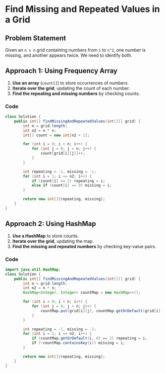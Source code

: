 # Find Missing and Repeated Values in a Grid

## Problem Statement

Given an `n x n` grid containing numbers from `1` to `n^2`, one number is missing, and another appears twice. We need to identify both.

## Approach 1: Using Frequency Array

1. **Use an array** (`count[]`) to store occurrences of numbers.
2. **Iterate over the grid**, updating the count of each number.
3. **Find the repeating and missing numbers** by checking counts.

### Code

```java
class Solution {
    public int[] findMissingAndRepeatedValues(int[][] grid) {
        int n = grid.length;
        int n2 = n * n;
        int[] count = new int[n2 + 1];

        for (int i = 0; i < n; i++) {
            for (int j = 0; j < n; j++) {
                count[grid[i][j]]++;
            }
        }

        int repeating = -1, missing = -1;
        for (int i = 1; i <= n2; i++) {
            if (count[i] == 2) repeating = i;
            else if (count[i] == 0) missing = i;
        }

        return new int[]{repeating, missing};
    }
}
```

## Approach 2: Using HashMap

1. **Use a HashMap** to store counts.
2. **Iterate over the grid**, updating the map.
3. **Find the missing and repeated numbers** by checking key-value pairs.

### Code

```java
import java.util.HashMap;
class Solution {
    public int[] findMissingAndRepeatedValues(int[][] grid) {
        int n = grid.length;
        int n2 = n * n;
        HashMap<Integer, Integer> countMap = new HashMap<>();

        for (int i = 0; i < n; i++) {
            for (int j = 0; j < n; j++) {
                countMap.put(grid[i][j], countMap.getOrDefault(grid[i][j], 0) + 1);
            }
        }

        int repeating = -1, missing = -1;
        for (int i = 1; i <= n2; i++) {
            if (countMap.getOrDefault(i, 0) == 2) repeating = i;
            if (!countMap.containsKey(i)) missing = i;
        }

        return new int[]{repeating, missing};
    }
}
```
